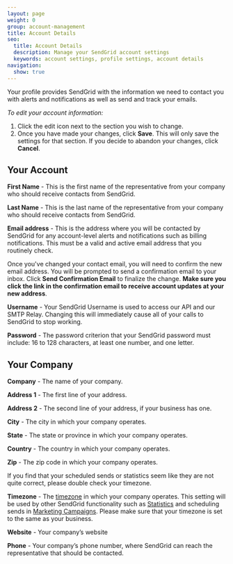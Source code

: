 ```yaml
---
layout: page
weight: 0
group: account-management
title: Account Details
seo:
  title: Account Details
  description: Manage your SendGrid account settings
  keywords: account settings, profile settings, account details
navigation:
  show: true
---
```


Your profile provides SendGrid with the information we need to contact you with alerts and notifications as well as send and track your emails.

_To edit your account information:_

1. Click the edit icon next to the section you wish to change.
1. Once you have made your changes, click **Save**. This will only save the settings for that section. If you decide to abandon your changes, click **Cancel**.

## Your Account

**First Name** - This is the first name of the representative from your company who should receive contacts from SendGrid.

**Last Name** - This is the last name of the representative from your company who should receive contacts from SendGrid.

**Email address** - This is the address where you will be contacted by SendGrid for any account-level alerts and notifications such as billing notifications. This must be a valid and active email address that you routinely check. 

<call-out>

Once you've changed your contact email, you will need to confirm the new email address. You will be prompted to send a confirmation email to your inbox. Click **Send Confirmation Email** to finalize the change. **Make sure you click the link in the confirmation email to receive account updates at your new address**. 

</call-out>

**Username** - Your SendGrid Username is used to access our API and our SMTP Relay. Changing this will immediately cause all of your calls to SendGrid to stop working.

**Password** -  The password criterion that your SendGrid password must include: 16 to 128 characters, at least one number, and one letter.


## Your Company

**Company** - The name of your company.

**Address 1** - The first line of your address.

**Address 2** - The second line of your address, if your business has one.

**City** - The city in which your company operates.

**State** - The state or province in which your company operates.

**Country** - The country in which your company operates.

**Zip** - The zip code in which your company operates.

<call-out>

If you find that your scheduled sends or statistics seem like they are not quite correct, please double check your timezone.

</call-out>

**Timezone** - The [timezone]({{root_url}}/glossary/timezone/) in which your company operates. This setting will be used by other SendGrid functionality such as [Statistics]({{root_url}}/ui/analytics-and-reporting/stats-overview/) and scheduling sends in [Marketing Campaigns]({{root_url}}/ui/sending-email/how-to-send-email-with-marketing-campaigns/). Please make sure that your timezone is set to the same as your business.

**Website** - Your company’s website

**Phone** - Your company’s phone number, where SendGrid can reach the representative that should be contacted.
